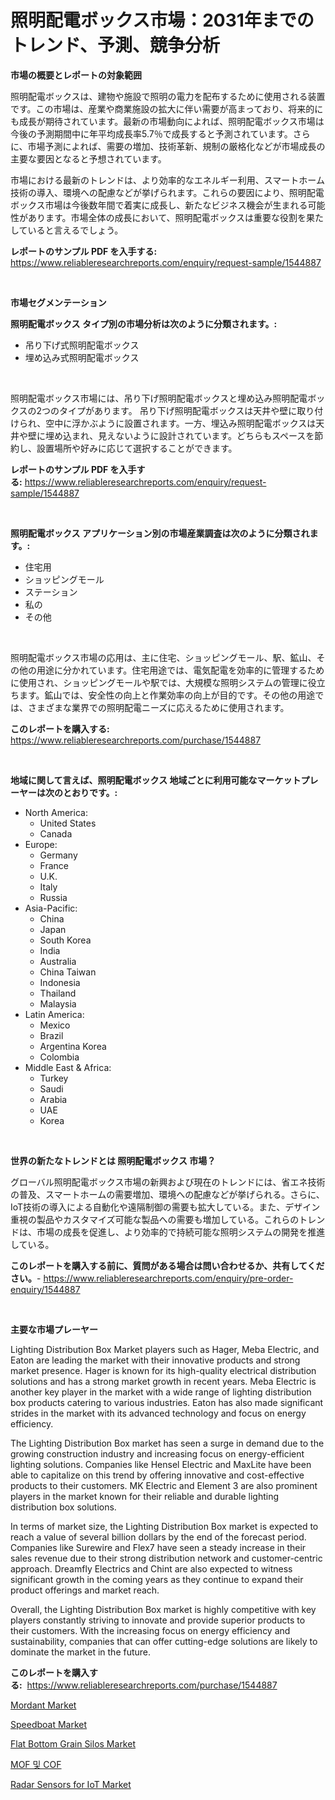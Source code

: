 <p><h1>照明配電ボックス市場：2031年までのトレンド、予測、競争分析</h1></p><p><strong>市場の概要とレポートの対象範囲</strong></p>
<p><p>照明配電ボックスは、建物や施設で照明の電力を配布するために使用される装置です。この市場は、産業や商業施設の拡大に伴い需要が高まっており、将来的にも成長が期待されています。最新の市場動向によれば、照明配電ボックス市場は今後の予測期間中に年平均成長率5.7％で成長すると予測されています。さらに、市場予測によれば、需要の増加、技術革新、規制の厳格化などが市場成長の主要な要因となると予想されています。</p><p>市場における最新のトレンドは、より効率的なエネルギー利用、スマートホーム技術の導入、環境への配慮などが挙げられます。これらの要因により、照明配電ボックス市場は今後数年間で着実に成長し、新たなビジネス機会が生まれる可能性があります。市場全体の成長において、照明配電ボックスは重要な役割を果たしていると言えるでしょう。</p></p>
<p><strong>レポートのサンプル PDF を入手する:</strong> <a href="https://www.reliableresearchreports.com/enquiry/request-sample/1544887">https://www.reliableresearchreports.com/enquiry/request-sample/1544887</a></p>
<p>&nbsp;</p>
<p><strong>市場セグメンテーション</strong></p>
<p><strong>照明配電ボックス タイプ別の市場分析は次のように分類されます。:</strong></p>
<p><ul><li>吊り下げ式照明配電ボックス</li><li>埋め込み式照明配電ボックス</li></ul></p>
<p>&nbsp;</p>
<p><p>照明配電ボックス市場には、吊り下げ照明配電ボックスと埋め込み照明配電ボックスの2つのタイプがあります。 吊り下げ照明配電ボックスは天井や壁に取り付けられ、空中に浮かぶように設置されます。一方、埋込み照明配電ボックスは天井や壁に埋め込まれ、見えないように設計されています。どちらもスペースを節約し、設置場所や好みに応じて選択することができます。</p></p>
<p><strong>レポートのサンプル PDF を入手する:</strong>&nbsp;<a href="https://www.reliableresearchreports.com/enquiry/request-sample/1544887">https://www.reliableresearchreports.com/enquiry/request-sample/1544887</a></p>
<p>&nbsp;</p>
<p><strong> 照明配電ボックス アプリケーション別の市場産業調査は次のように分類されます。:</strong></p>
<p><ul><li>住宅用</li><li>ショッピングモール</li><li>ステーション</li><li>私の</li><li>その他</li></ul></p>
<p>&nbsp;</p>
<p><p>照明配電ボックス市場の応用は、主に住宅、ショッピングモール、駅、鉱山、その他の用途に分かれています。住宅用途では、電気配電を効率的に管理するために使用され、ショッピングモールや駅では、大規模な照明システムの管理に役立ちます。鉱山では、安全性の向上と作業効率の向上が目的です。その他の用途では、さまざまな業界での照明配電ニーズに応えるために使用されます。</p></p>
<p><strong>このレポートを購入する:</strong>&nbsp; <a href="https://www.reliableresearchreports.com/purchase/1544887">https://www.reliableresearchreports.com/purchase/1544887</a></p>
<p>&nbsp;</p>
<p><strong>地域に関して言えば、照明配電ボックス 地域ごとに利用可能なマーケットプレーヤーは次のとおりです。:</strong></p>
<p><ul>
    <li>
        North America:
        <ul>
            <li>United States</li>
            <li>Canada</li>
        </ul>
    </li>
    <li>
        Europe:
        <ul>
            <li>Germany</li>
            <li>France</li>
            <li>U.K.</li>
            <li>Italy</li>
            <li>Russia</li>
        </ul>
    </li>
    <li>
        Asia-Pacific:
        <ul>
            <li>China</li>
            <li>Japan</li>
            <li>South Korea</li>
            <li>India</li>
            <li>Australia</li>
            <li>China Taiwan</li>
            <li>Indonesia</li>
            <li>Thailand</li>
            <li>Malaysia</li>
        </ul>
    </li>
    <li>
        Latin America:
        <ul>
            <li>Mexico</li>
            <li>Brazil</li>
            <li>Argentina Korea</li>
            <li>Colombia</li>
        </ul>
    </li>
    <li>
        Middle East & Africa:
        <ul>
            <li>Turkey</li>
            <li>Saudi</li>
            <li>Arabia</li>
            <li>UAE</li>
            <li>Korea</li>
        </ul>
    </li>
    </ul></p>
<p>&nbsp;</p>
<p><strong>世界の新たなトレンドとは 照明配電ボックス 市場？</strong></p>
<p><p>グローバル照明配電ボックス市場の新興および現在のトレンドには、省エネ技術の普及、スマートホームの需要増加、環境への配慮などが挙げられる。さらに、IoT技術の導入による自動化や遠隔制御の需要も拡大している。また、デザイン重視の製品やカスタマイズ可能な製品への需要も増加している。これらのトレンドは、市場の成長を促進し、より効率的で持続可能な照明システムの開発を推進している。</p></p>
<p><strong>このレポートを購入する前に、質問がある場合は問い合わせるか、共有してください。</strong>- <a href="https://www.reliableresearchreports.com/enquiry/pre-order-enquiry/1544887">https://www.reliableresearchreports.com/enquiry/pre-order-enquiry/1544887</a></p>
<p>&nbsp;</p>
<p><strong>主要な市場プレーヤー</strong></p>
<p><p>Lighting Distribution Box Market players such as Hager, Meba Electric, and Eaton are leading the market with their innovative products and strong market presence. Hager is known for its high-quality electrical distribution solutions and has a strong market growth in recent years. Meba Electric is another key player in the market with a wide range of lighting distribution box products catering to various industries. Eaton has also made significant strides in the market with its advanced technology and focus on energy efficiency.</p><p>The Lighting Distribution Box market has seen a surge in demand due to the growing construction industry and increasing focus on energy-efficient lighting solutions. Companies like Hensel Electric and MaxLite have been able to capitalize on this trend by offering innovative and cost-effective products to their customers. MK Electric and Element 3 are also prominent players in the market known for their reliable and durable lighting distribution box solutions.</p><p>In terms of market size, the Lighting Distribution Box market is expected to reach a value of several billion dollars by the end of the forecast period. Companies like Surewire and Flex7 have seen a steady increase in their sales revenue due to their strong distribution network and customer-centric approach. Dreamfly Electrics and Chint are also expected to witness significant growth in the coming years as they continue to expand their product offerings and market reach.</p><p>Overall, the Lighting Distribution Box market is highly competitive with key players constantly striving to innovate and provide superior products to their customers. With the increasing focus on energy efficiency and sustainability, companies that can offer cutting-edge solutions are likely to dominate the market in the future.</p></p>
<p><strong>このレポートを購入する:</strong>&nbsp;&nbsp;<a href="https://www.reliableresearchreports.com/purchase/1544887">https://www.reliableresearchreports.com/purchase/1544887</a></p>
<p><p><a href="https://zircon-bluebell-299.notion.site/Mordant-Market-Size-Global-Industry-Overview-Market-Segmentation-and-Forecast-2024-to-2031-fe56d6b6a5cc45a9ab87f0719ec8d122">Mordant Market</a></p><p><a href="https://issuu.com/reportprime-2/docs/speedboat-market-size-2030.pptx">Speedboat Market</a></p><p><a href="https://view.publitas.com/reportprime-1/flat-bottom-grain-silos-market-size-share-trends-analysis-report-by-material-by-type-by-end-user-by-region-and-segment-forecasts-2024-2031/">Flat Bottom Grain Silos Market</a></p><p><a href="https://github.com/vsap75a286l/Market-Research-Report-List-1/blob/main/242690912720.md">MOF 및 COF</a></p><p><a href="https://github.com/johnbach50/Market-Research-Report-List-2/blob/main/radar-sensors-for-iot-market.md">Radar Sensors for IoT Market</a></p></p>